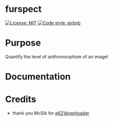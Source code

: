 # furspect
 [![License: MIT](https://img.shields.io/badge/License-MIT-yellow.svg)](https://opensource.org/licenses/MIT) [![Code style: airbnb](https://img.shields.io/badge/code%20style-airbnb-lightgrey)](https://airbnb.io/javascript/)
# Purpose
Quantify the level of anthromorphism of an image!

# Documentation

# Credits
- thank you McSib for [e621downloader](https://github.com/McSib/e621_downloader)
